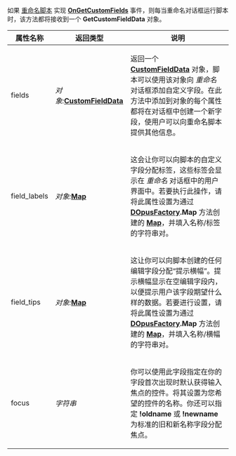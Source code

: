 如果 [重命名脚本](/Manual/file_operations/renaming_files/advanced_rename/rename_scripts.zh.md) 实现 **[OnGetCustomFields](../scripting_events/ongetcustomfields.zh.md)** 事件，则每当重命名对话框运行脚本时，该方法都将接收到一个 **GetCustomFieldData** 对象。

<table>
<thead><tr><th>
属性名称</th><th>
返回类型</th><th>
说明
</th></tr></thead><tbody><tr><td>
fields</td><td>

*对象:***[CustomFieldData](customfielddata.zh.md)**</td><td>

返回一个 **[CustomFieldData](customfielddata.zh.md)** 对象，脚本可以使用该对象向 *重命名* 对话框添加自定义字段。在此方法中添加到对象的每个属性都将在对话框中创建一个新字段，使用户可以向重命名脚本提供其他信息。
</td></tr><tr><td>
field_labels</td><td>

*对象:***[Map](map.zh.md)**</td><td>

这会让你可以向脚本的自定义字段分配标签，这些标签会显示在 *重命名* 对话框中的用户界面中。若要执行此操作，请将此属性设置为通过 **[DOpusFactory](dopusfactory.zh.md).Map** 方法创建的 **[Map](map.zh.md)**，并填入名称/标签的字符串对。
</td></tr><tr><td>
field_tips</td><td>

*对象:***[Map](map.zh.md)**</td><td>

这让你可以向脚本创建的任何编辑字段分配“提示横幅”。提示横幅显示在空编辑字段内，以便提示用户该字段期望什么样的数据。若要进行设置，请将此属性设置为通过 **[DOpusFactory](dopusfactory.zh.md).Map** 方法创建的 **[Map](map.zh.md)**，并填入名称/横幅的字符串对。
</td></tr><tr><td>
focus</td><td>

*字符串*</td><td>

你可以使用此字段指定在你的字段首次出现时默认获得输入焦点的控件。将其设置为您希望的控件的名称。你还可以指定 **!oldname** 或 **!newname** 为标准的旧和新名称字段分配焦点。
</td></tr></tbody>
</table>